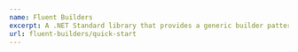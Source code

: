 ```yaml
---
name: Fluent Builders
excerpt: A .NET Standard library that provides a generic builder pattern capable of creating simple to complex object graphs. Designed to be used for unit testing.
url: fluent-builders/quick-start
---
```


